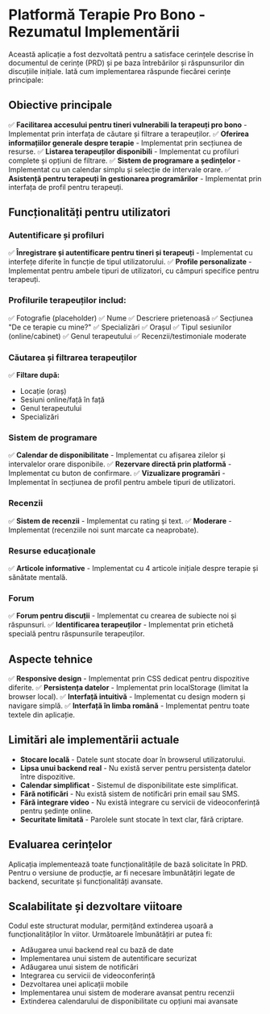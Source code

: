 # Platformă Terapie Pro Bono - Rezumatul Implementării

Această aplicație a fost dezvoltată pentru a satisface cerințele descrise în documentul de cerințe (PRD) și pe baza întrebărilor și răspunsurilor din discuțiile inițiale. Iată cum implementarea răspunde fiecărei cerințe principale:

## Obiective principale
✅ **Facilitarea accesului pentru tineri vulnerabili la terapeuți pro bono** - Implementat prin interfața de căutare și filtrare a terapeuților.
✅ **Oferirea informațiilor generale despre terapie** - Implementat prin secțiunea de resurse.
✅ **Listarea terapeuților disponibili** - Implementat cu profiluri complete și opțiuni de filtrare.
✅ **Sistem de programare a ședințelor** - Implementat cu un calendar simplu și selecție de intervale orare.
✅ **Asistență pentru terapeuți în gestionarea programărilor** - Implementat prin interfața de profil pentru terapeuți.

## Funcționalități pentru utilizatori
### Autentificare și profiluri
✅ **Înregistrare și autentificare pentru tineri și terapeuți** - Implementat cu interfețe diferite în funcție de tipul utilizatorului.
✅ **Profile personalizate** - Implementat pentru ambele tipuri de utilizatori, cu câmpuri specifice pentru terapeuți.

### Profilurile terapeuților includ:
✅ Fotografie (placeholder)
✅ Nume
✅ Descriere prietenoasă
✅ Secțiunea "De ce terapie cu mine?"
✅ Specializări
✅ Orașul
✅ Tipul sesiunilor (online/cabinet)
✅ Genul terapeutului
✅ Recenzii/testimoniale moderate

### Căutarea și filtrarea terapeuților
✅ **Filtare după:**
  - Locație (oraș)
  - Sesiuni online/față în față
  - Genul terapeutului
  - Specializări

### Sistem de programare
✅ **Calendar de disponibilitate** - Implementat cu afișarea zilelor și intervalelor orare disponibile.
✅ **Rezervare directă prin platformă** - Implementat cu buton de confirmare.
✅ **Vizualizare programări** - Implementat în secțiunea de profil pentru ambele tipuri de utilizatori.

### Recenzii
✅ **Sistem de recenzii** - Implementat cu rating și text.
✅ **Moderare** - Implementat (recenziile noi sunt marcate ca neaprobate).

### Resurse educaționale
✅ **Articole informative** - Implementat cu 4 articole inițiale despre terapie și sănătate mentală.

### Forum
✅ **Forum pentru discuții** - Implementat cu crearea de subiecte noi și răspunsuri.
✅ **Identificarea terapeuților** - Implementat prin etichetă specială pentru răspunsurile terapeuților.

## Aspecte tehnice
✅ **Responsive design** - Implementat prin CSS dedicat pentru dispozitive diferite.
✅ **Persistența datelor** - Implementat prin localStorage (limitat la browser local).
✅ **Interfață intuitivă** - Implementat cu design modern și navigare simplă.
✅ **Interfață în limba română** - Implementat pentru toate textele din aplicație.

## Limitări ale implementării actuale
- **Stocare locală** - Datele sunt stocate doar în browserul utilizatorului.
- **Lipsa unui backend real** - Nu există server pentru persistența datelor între dispozitive.
- **Calendar simplificat** - Sistemul de disponibilitate este simplificat.
- **Fără notificări** - Nu există sistem de notificări prin email sau SMS.
- **Fără integrare video** - Nu există integrare cu servicii de videoconferință pentru ședințe online.
- **Securitate limitată** - Parolele sunt stocate în text clar, fără criptare.

## Evaluarea cerințelor
Aplicația implementează toate funcționalitățile de bază solicitate în PRD. Pentru o versiune de producție, ar fi necesare îmbunătățiri legate de backend, securitate și funcționalități avansate.

## Scalabilitate și dezvoltare viitoare
Codul este structurat modular, permițând extinderea ușoară a funcționalităților în viitor. Următoarele îmbunătățiri ar putea fi:
- Adăugarea unui backend real cu bază de date
- Implementarea unui sistem de autentificare securizat
- Adăugarea unui sistem de notificări
- Integrarea cu servicii de videoconferință
- Dezvoltarea unei aplicații mobile
- Implementarea unui sistem de moderare avansat pentru recenzii
- Extinderea calendarului de disponibilitate cu opțiuni mai avansate 